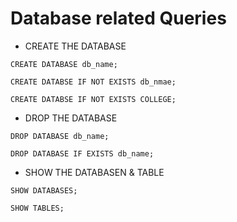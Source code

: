 # Database related Queries

- CREATE THE DATABASE

```
CREATE DATABASE db_name;

CREATE DATABSE IF NOT EXISTS db_nmae;

CREATE DATABSE IF NOT EXISTS COLLEGE;
```

- DROP THE DATABASE

```
DROP DATABASE db_name;

DROP DATABASE IF EXISTS db_name;
```

- SHOW THE DATABASEN & TABLE

```
SHOW DATABASES;

SHOW TABLES;
```

